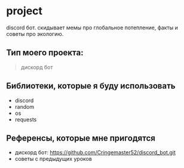 # project
discord бот. скидывает мемы про глобальное потепление, факты и советы про экологию.

## Тип моего проекта:
> дискорд бот

## Библиотеки, которые я буду использовать
- discord
- random
- os
- requests

## Референсы, которые мне пригодятся
- дискорд бот: https://github.com/Cringemaster52/discord_bot.git
- советы с предыдущих уроков
